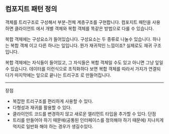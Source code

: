 ## 컴포지트 패턴 정의
객체를 트리구조로 구성해서 부분-전체 계층구조를 구현합니다. 컴포지트 패턴을 사용하면 클라이언트
에서 개별 객체와 복합 객체를 똑같은 방법으로 다룰 수 있습니다.

복합 객체에는 구성요소가 들어있습니다. 구성요소는 두 종류로 나눌수 있습니다. 하나는 복합 객체
이고 다른 하나는 잎입니다. 뭔가 재귀적인 느낌이죠? 실제로도 재귀 구조입니다.

복합 객체에는 자식들이 들어있고, 그 자식들은 복합 객체일 수도 있고 아니면 그냥 잎일수 있습니다.
데이터를 이런식으로 조직화하다 보면 복합 객체를 따라서 가지가 연결되다가 마지막에는 잎으로 끝나는 트리구조
로 만들어집니다.

---
장점
 - 복잡한 트리구조를 편리하게 사용할 수 있다.
 - 다형성과 재귀를 활용할 수 있다.
 - 클라이언트 코드를 변경하지 않고 새로운 엘리먼트 타입을 추가할 수 있다.
단점
 - 트리를 만들어야 하기 때문에(공통된 인터페이스를 정의해야 하기 때문에) 지나치게 
억지로 일반화 해야  하는 경우가 생길수있다.
